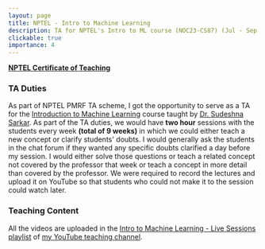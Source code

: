 ```yaml
---
layout: page
title: NPTEL - Intro to Machine Learning
description: TA for NPTEL's Intro to ML course (NOC23-CS87) (Jul - Sep 2023)
clickable: true
importance: 4
---
```


<a href="/assets/pdf/nptel_ml2.pdf" target="_blank"><b>NPTEL Certificate of Teaching</b></a>

<h3><b>TA Duties</b></h3>
As part of NPTEL PMRF TA scheme, I got the opportunity to serve as a TA for the 
<a href="https://onlinecourses.nptel.ac.in/noc23_cs87/preview">Introduction to Machine Learning</a> course 
taught by <a href="https://cse.iitkgp.ac.in/~sudeshna/">Dr. Sudeshna Sarkar</a>. As part of the TA duties, we would have 
<b>two hour</b> sessions with the students every week <b>(total of 9 weeks)</b> in which we could either teach a new 
concept or clarify students' doubts. I would generally ask the students in the chat forum if they wanted any specific 
doubts clarified a day before my session. I would either solve those questions or teach a related concept not covered by 
the professor that week or teach a concept in more detail than covered by the professor. We were required to record the 
lectures and upload it on YouTube so that students who could not make it to the session could watch later. 

<h3><b>Teaching Content</b></h3>

All the videos are uploaded in the <a href="https://www.youtube.com/playlist?list=PLklrrPL2ypmb1OcCvDZoSMZlkm7SV_PT_">
Intro to Machine Learning - Live Sessions playlist</a> of <a href="https://www.youtube.com/@therajvjainteaching">my YouTube 
teaching channel</a>. 
